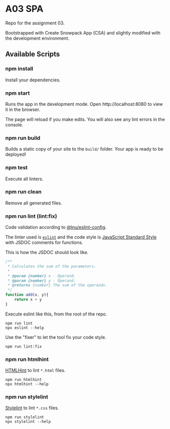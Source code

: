 A03 SPA
======================

Repo for the assignment 03.

Bootstrapped with Create Snowpack App (CSA) and slightly modified with the development environment.



Available Scripts
----------------------


### npm install

Install your dependencies.



### npm start

Runs the app in the development mode.
Open http://localhost:8080 to view it in the browser.

The page will reload if you make edits.
You will also see any lint errors in the console.



### npm run build

Builds a static copy of your site to the `build/` folder.
Your app is ready to be deployed!



### npm test

Execute all linters.



### npm run clean

Remove all generated files.



### npm run lint (lint:fix)

Code validation according to [@lnu/eslint-config](https://www.npmjs.com/package/@lnu/eslint-config).

The linter used is [`eslint`](https://eslint.org/) and the code style is [JavaScript Standard Style](https://standardjs.com/rules.html) with JSDOC comments for functions.

This is how the JSDOC should look like.

```javascript
/**
 * Calculates the sum of the parameters.
 *
 * @param {number} x - Operand.
 * @param {number} y - Operand.
 * @returns {number} The sum of the operands.
 */
function add(x, y){
    return x + y
}
```

Execute eslint like this, from the root of the repo.

```
npm run lint
npx eslint --help
```

Use the "fixer" to let the tool fix your code style.

```
npm run lint:fix
```



### npm run htmlhint

[HTMLHint](https://htmlhint.com/) to lint `*.html` files.

```
npm run htmlhint
npx htmlhint --help
```



### npm run stylelint

[Stylelint](https://stylelint.io/) to lint `*.css` files.

```
npm run stylelint
npx stylelint --help
```
